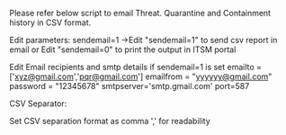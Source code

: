 Please refer below script to email Threat. Quarantine and Containment history in CSV format. 

Edit parameters:
sendemail=1 ->Edit "sendemail=1" to send csv report in email or Edit "sendemail=0" to print the output in ITSM portal

Edit Email recipients and smtp details if sendemail=1 is set
emailto =['xyz@gmail.com','pqr@gmail.com'] 
emailfrom = "yyyyyy@gmail.com"
password = "12345678"
smtpserver='smtp.gmail.com'
port=587

 

CSV Separator: 

Set CSV separation format as comma ',' for readability